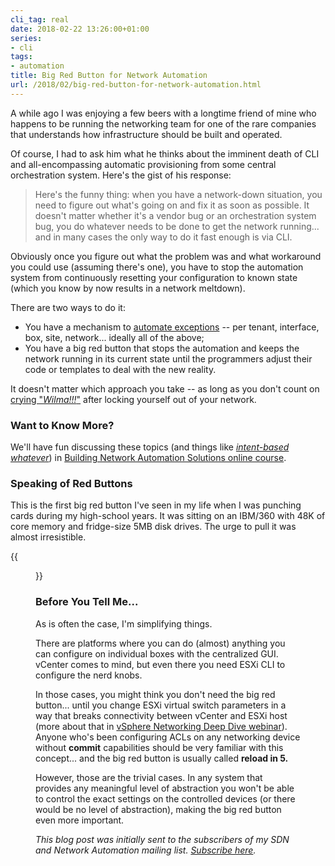 ```yaml
---
cli_tag: real
date: 2018-02-22 13:26:00+01:00
series:
- cli
tags:
- automation
title: Big Red Button for Network Automation
url: /2018/02/big-red-button-for-network-automation.html
---
```

A while ago I was enjoying a few beers with a longtime friend of mine who happens to be running the networking team for one of the rare companies that understands how infrastructure should be built and operated.

Of course, I had to ask him what he thinks about the imminent death of CLI and all-encompassing automatic provisioning from some central orchestration system. Here's the gist of his response:
<!--more-->
> Here's the funny thing: when you have a network-down situation, you need to figure out what's going on and fix it as soon as possible. It doesn't matter whether it's a vendor bug or an orchestration system bug, you do whatever needs to be done to get the network running... and in many cases the only way to do it fast enough is via CLI.

Obviously once you figure out what the problem was and what workaround you could use (assuming there's one), you have to stop the automation system from continuously resetting your configuration to known state (which you know by now results in a network meltdown).

There are two ways to do it:

-   You have a mechanism to [automate exceptions](https://blog.ipspace.net/2016/07/automate-exceptions.html) -- per tenant, interface, box, site, network... ideally all of the above;
-   You have a big red button that stops the automation and keeps the network running in its current state until the programmers adjust their code or templates to deal with the new reality.

It doesn't matter which approach you take -- as long as you don't count on [crying "*Wilma!!!*"](https://youtu.be/GJu8RreAGnM?t=33s) after locking yourself out of your network.

### Want to Know More?

We'll have fun discussing these topics (and things like [*intent-based whatever*](https://blog.ipspace.net/2017/09/intent-based-hype.html)) in [Building Network Automation Solutions online course](http://www.ipspace.net/Building_Network_Automation_Solutions).

### Speaking of Red Buttons

This is the first big red button I've seen in my life when I was punching cards during my high-school years. It was sitting on an IBM/360 with 48K of core memory and fridge-size 5MB disk drives. The urge to pull it was almost irresistible.

{{<figure src="https://i1.wp.com/www.retroist.com/wp-content/uploads/2016/03/emergency-pull.jpg?fit=750%2C422&ssl=1">}}

### Before You Tell Me...

As is often the case, I'm simplifying things.

There are platforms where you can do (almost) anything you can configure on individual boxes with the centralized GUI. vCenter comes to mind, but even there you need ESXi CLI to configure the nerd knobs.

In those cases, you might think you don't need the big red button... until you change ESXi virtual switch parameters in a way that breaks connectivity between vCenter and ESXi host (more about that in [vSphere Networking Deep Dive webinar](http://www.ipspace.net/VSphere_6_Networking_Deep_Dive)). Anyone who's been configuring ACLs on any networking device without **commit** capabilities should be very familiar with this concept... and the big red button is usually called **reload in 5.**

However, those are the trivial cases. In any system that provides any meaningful level of abstraction you won't be able to control the exact settings on the controlled devices (or there would be no level of abstraction), making the big red button even more important.

*This blog post was initially sent to the subscribers of my SDN and Network Automation mailing list. [Subscribe here](http://www.ipspace.net/Subscribe/Five_SDN_Tips).*
